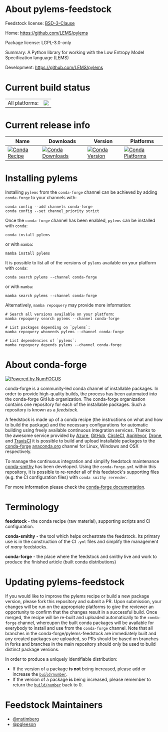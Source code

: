 About pylems-feedstock
======================

Feedstock license: [BSD-3-Clause](https://github.com/conda-forge/pylems-feedstock/blob/main/LICENSE.txt)

Home: https://github.com/LEMS/pylems

Package license: LGPL-3.0-only

Summary: A Python library for working with the Low Entropy Model Specification language (LEMS)

Development: https://github.com/LEMS/pylems

Current build status
====================


<table><tr><td>All platforms:</td>
    <td>
      <a href="https://dev.azure.com/conda-forge/feedstock-builds/_build/latest?definitionId=5692&branchName=main">
        <img src="https://dev.azure.com/conda-forge/feedstock-builds/_apis/build/status/pylems-feedstock?branchName=main">
      </a>
    </td>
  </tr>
</table>

Current release info
====================

| Name | Downloads | Version | Platforms |
| --- | --- | --- | --- |
| [![Conda Recipe](https://img.shields.io/badge/recipe-pylems-green.svg)](https://anaconda.org/conda-forge/pylems) | [![Conda Downloads](https://img.shields.io/conda/dn/conda-forge/pylems.svg)](https://anaconda.org/conda-forge/pylems) | [![Conda Version](https://img.shields.io/conda/vn/conda-forge/pylems.svg)](https://anaconda.org/conda-forge/pylems) | [![Conda Platforms](https://img.shields.io/conda/pn/conda-forge/pylems.svg)](https://anaconda.org/conda-forge/pylems) |

Installing pylems
=================

Installing `pylems` from the `conda-forge` channel can be achieved by adding `conda-forge` to your channels with:

```
conda config --add channels conda-forge
conda config --set channel_priority strict
```

Once the `conda-forge` channel has been enabled, `pylems` can be installed with `conda`:

```
conda install pylems
```

or with `mamba`:

```
mamba install pylems
```

It is possible to list all of the versions of `pylems` available on your platform with `conda`:

```
conda search pylems --channel conda-forge
```

or with `mamba`:

```
mamba search pylems --channel conda-forge
```

Alternatively, `mamba repoquery` may provide more information:

```
# Search all versions available on your platform:
mamba repoquery search pylems --channel conda-forge

# List packages depending on `pylems`:
mamba repoquery whoneeds pylems --channel conda-forge

# List dependencies of `pylems`:
mamba repoquery depends pylems --channel conda-forge
```


About conda-forge
=================

[![Powered by
NumFOCUS](https://img.shields.io/badge/powered%20by-NumFOCUS-orange.svg?style=flat&colorA=E1523D&colorB=007D8A)](https://numfocus.org)

conda-forge is a community-led conda channel of installable packages.
In order to provide high-quality builds, the process has been automated into the
conda-forge GitHub organization. The conda-forge organization contains one repository
for each of the installable packages. Such a repository is known as a *feedstock*.

A feedstock is made up of a conda recipe (the instructions on what and how to build
the package) and the necessary configurations for automatic building using freely
available continuous integration services. Thanks to the awesome service provided by
[Azure](https://azure.microsoft.com/en-us/services/devops/), [GitHub](https://github.com/),
[CircleCI](https://circleci.com/), [AppVeyor](https://www.appveyor.com/),
[Drone](https://cloud.drone.io/welcome), and [TravisCI](https://travis-ci.com/)
it is possible to build and upload installable packages to the
[conda-forge](https://anaconda.org/conda-forge) [anaconda.org](https://anaconda.org/)
channel for Linux, Windows and OSX respectively.

To manage the continuous integration and simplify feedstock maintenance
[conda-smithy](https://github.com/conda-forge/conda-smithy) has been developed.
Using the ``conda-forge.yml`` within this repository, it is possible to re-render all of
this feedstock's supporting files (e.g. the CI configuration files) with ``conda smithy rerender``.

For more information please check the [conda-forge documentation](https://conda-forge.org/docs/).

Terminology
===========

**feedstock** - the conda recipe (raw material), supporting scripts and CI configuration.

**conda-smithy** - the tool which helps orchestrate the feedstock.
                   Its primary use is in the construction of the CI ``.yml`` files
                   and simplify the management of *many* feedstocks.

**conda-forge** - the place where the feedstock and smithy live and work to
                  produce the finished article (built conda distributions)


Updating pylems-feedstock
=========================

If you would like to improve the pylems recipe or build a new
package version, please fork this repository and submit a PR. Upon submission,
your changes will be run on the appropriate platforms to give the reviewer an
opportunity to confirm that the changes result in a successful build. Once
merged, the recipe will be re-built and uploaded automatically to the
`conda-forge` channel, whereupon the built conda packages will be available for
everybody to install and use from the `conda-forge` channel.
Note that all branches in the conda-forge/pylems-feedstock are
immediately built and any created packages are uploaded, so PRs should be based
on branches in forks and branches in the main repository should only be used to
build distinct package versions.

In order to produce a uniquely identifiable distribution:
 * If the version of a package **is not** being increased, please add or increase
   the [``build/number``](https://docs.conda.io/projects/conda-build/en/latest/resources/define-metadata.html#build-number-and-string).
 * If the version of a package **is** being increased, please remember to return
   the [``build/number``](https://docs.conda.io/projects/conda-build/en/latest/resources/define-metadata.html#build-number-and-string)
   back to 0.

Feedstock Maintainers
=====================

* [@mstimberg](https://github.com/mstimberg/)
* [@pgleeson](https://github.com/pgleeson/)

